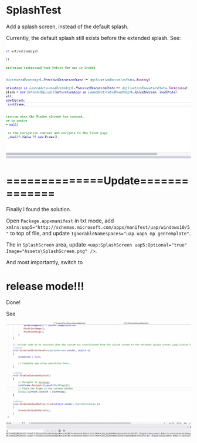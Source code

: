 # SplashTest
Add a splash screen, instead of the default splash.

Currently, the default splash still exists before the extended splash.
See:
![](https://github.com/hupo376787/SplashTest/blob/master/000.gif)

# ==============Update==============

Finally I found the solution.

Open `Package.appxmanifest` in txt mode, add `xmlns:uap5="http://schemas.microsoft.com/appx/manifest/uap/windows10/5"` to top of file, and update `IgnorableNamespaces="uap uap5 mp genTemplate"`.

The in `SplashScreen` area, update `<uap:SplashScreen uap5:Optional="true" Image="Assets\SplashScreen.png" />`.

And most importantly, switch to 
# release mode!!!

Done!

See

![](https://github.com/hupo376787/SplashTest/blob/master/update.gif)
